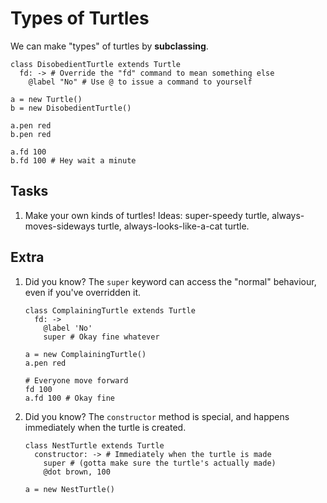 Types of Turtles
================
We can make "types" of turtles by **subclassing**.
```
class DisobedientTurtle extends Turtle
  fd: -> # Override the "fd" command to mean something else
    @label "No" # Use @ to issue a command to yourself

a = new Turtle()
b = new DisobedientTurtle()

a.pen red
b.pen red

a.fd 100
b.fd 100 # Hey wait a minute
```

Tasks
-----
  1. Make your own kinds of turtles! Ideas: super-speedy turtle, always-moves-sideways turtle, always-looks-like-a-cat turtle.

Extra
-----
  1. Did you know? The `super` keyword can access the "normal" behaviour, even if you've overridden it.
     ```
     class ComplainingTurtle extends Turtle
       fd: ->
         @label 'No'
         super # Okay fine whatever

     a = new ComplainingTurtle()
     a.pen red

     # Everyone move forward
     fd 100
     a.fd 100 # Okay fine
     ```
  2. Did you know? The `constructor` method is special, and happens immediately when the turtle is created.
     ```
     class NestTurtle extends Turtle
       constructor: -> # Immediately when the turtle is made
         super # (gotta make sure the turtle's actually made)
         @dot brown, 100

     a = new NestTurtle()
     ```

